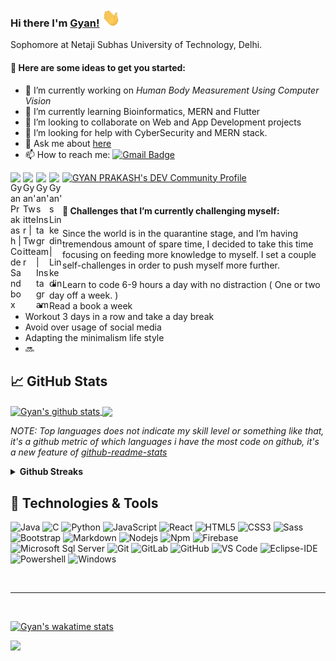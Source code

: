 ### Hi there I'm [Gyan!]()  <img src="https://raw.githubusercontent.com/ABSphreak/ABSphreak/master/gifs/Hi.gif" width="30px"></h3>
Sophomore at Netaji Subhas University of Technology, Delhi.

<!---
**gyanprakash0221/gyanprakash0221** is a ✨ _special_ ✨ repository because its `README.md` (this file) appears on your GitHub profile.
-->

#### 🤔 Here are some ideas to get you started:

- 🔭 I’m currently working on *Human Body Measurement Using Computer Vision*
- 🌱 I’m currently learning Bioinformatics, MERN and Flutter
- 👯 I’m looking to collaborate on Web and App Development projects
- 🤔 I’m looking for help with CyberSecurity and MERN stack.
- 💬 Ask me about [here](https://github.com/gyanprakash0221/gyanprakash0221/issues)
- 📫 How to reach me: [![Gmail Badge](https://img.shields.io/badge/-gyanprakash.tech@gmail.com-c14438?style=flat-square&logo=Gmail&logoColor=white&link=mailto:gyanprakash.tech@gmail.com)](mailto:gyanprakash.tech@gmail.com)

<a href="https://codesandbox.io/u/gyanprakash0221">
  <img align="left" alt="Gyan Prakash | CodeSandbox" width="20px" src="https://raw.githubusercontent.com/gyanprakash0221/gyanprakash0221/master/assets/codesandbox.svg" />
</a>
<a href="https://twitter.com/TarunKsingh2102">
  <img align="left" alt="Gyan' Twitter | Twitter" width="21px" src="https://raw.githubusercontent.com/gyanprakash0221/gyanprakash0221/master/assets/twitter.svg" />
</a>
<a href="https://instagram.com/tarunksingh_21">
  <img align="left" alt="Gyan's Instagram | Instagram" width="21px" src="https://raw.githubusercontent.com/gyanprakash0221/gyanprakash0221/master/assets/instagram.svg" />
</a>
<a href="https://www.linkedin.com/in/gyanprakash-/">
  <img align="left" alt="Gyan's Linkedin | Linkedin" width="21px" src="https://raw.githubusercontent.com/gyanprakash0221/gyanprakash0221/master/assets/linkedin.svg" />
</a>
<a href="https://dev.to/gyanprakash0221">
  <img src="https://d2fltix0v2e0sb.cloudfront.net/dev-badge.svg" alt="GYAN PRAKASH's DEV Community Profile" height="30" width="30">
</a>     
<br />
<br />

#### 🌱 Challenges that I’m currently challenging myself:
Since the world is in the quarantine stage, and I’m having tremendous amount of spare time, I decided to take this time focusing on feeding more knowledge to myself. I set a couple self-challenges in order to push myself more further. 

* Learn to code 6-9 hours a day with no distraction ( One or two day off a week. ) 
* Read a book a week
* Workout 3 days in a row and take a day break 
* Avoid over usage of social media
* Adapting the minimalism life style
* 🔜


## &#x1f4c8; GitHub Stats

<a href="https://github.com/gyanprakash0221/github-readme-stats">
  <img align="center" src="https://github-readme-stats.vercel.app/api?username=gyanprakash0221&show_icons=true&include_all_commits=true&theme=material-palenight" alt="Gyan's github stats" />
</a>
<a href="https://github.com/gyanprakash0221/github-readme-stats">
  <img align="center" src="https://github-readme-stats.vercel.app/api/top-langs/?username=gyanprakash0221&layout=compact&theme=material-palenight" />
</a>

*NOTE: Top languages does not indicate my skill level or something like that, it's a github metric of which languages i have the most code on github, it's a new feature of [github-readme-stats](https://github.com/gyanprakash0221/github-readme-stats)*


<details>	
  <summary><b>Github Streaks</b></summary>

  <br />
  <img height="180em" src="https://github-readme-streak-stats.herokuapp.com/?user=gyanprakash0221&hide_border=true" />
</details>


## 🔧 Technologies & Tools

![Java](http://img.shields.io/badge/-Java-5B4638?style=flat-square&logo=java&logoColor=ffffff)
![C](http://img.shields.io/badge/-C-A8B9CC?style=flat-square&logo=c&logoColor=ffffff)
![Python](http://img.shields.io/badge/-Python-3776AB?style=flat-square&logo=python&logoColor=ffffff)
![JavaScript](https://img.shields.io/badge/-JavaScript-%23F7DF1C?style=flat-square&logo=javascript&logoColor=000000&labelColor=%23F7DF1C&color=%23FFCE5A)
![React](https://img.shields.io/badge/-React-61DAFB?style=flat-square&logo=react&logoColor=ffffff)
![HTML5](https://img.shields.io/badge/-HTML5-%23E44D27?style=flat-square&logo=html5&logoColor=ffffff)
![CSS3](https://img.shields.io/badge/-CSS3-%231572B6?style=flat-square&logo=css3)
![Sass](https://img.shields.io/badge/-Sass-%23CC6699?style=flat-square&logo=sass&logoColor=ffffff)
![Bootstrap](https://img.shields.io/badge/-Bootstrap-563D7C?style=flat-square&logo=Bootstrap)
![Markdown](https://img.shields.io/badge/-Markdown-000000?style=flat-square&logo=markdown)
![Nodejs](https://img.shields.io/badge/-Nodejs-339933?style=flat-square&logo=Node.js&logoColor=ffffff)
![Npm](https://img.shields.io/badge/-npm-CB3837?style=flat-square&logo=npm)
![Firebase](https://img.shields.io/badge/-Firebase-FFCA28?style=flat-square&logo=firebase&logoColor=ffffff)
![Microsoft Sql Server](https://img.shields.io/badge/-Sql%20Server-CC2927?style=flat-square&logo=microsoft-sql-server&logoColor=ffffff)
![Git](https://img.shields.io/badge/-Git-%23F05032?style=flat-square&logo=git&logoColor=%23ffffff)
![GitLab](https://img.shields.io/badge/-GitLab-FCA121?style=flat-square&logo=gitlab)
![GitHub](https://img.shields.io/badge/-GitHub-181717?style=flat-square&logo=github)
![VS Code](http://img.shields.io/badge/-VS%20Code-007ACC?style=flat-square&logo=visual-studio-code&logoColor=ffffff)
![Eclipse-IDE](http://img.shields.io/badge/-Eclipse-2C2255?style=flat-square&logo=eclipse&logoColor=ffffff)
![Powershell](http://img.shields.io/badge/-Powershell-5391FE?style=flat-square&logo=powershell&logoColor=ffffff)
![Windows](http://img.shields.io/badge/-Windows-0078D6?style=flat-square&logo=windows&logoColor=ffffff)

<br/>

---

<br/>




<!--
<details>	
  <br />
  <summary><b>My Setup</b></summary>
  	<ul>
  	    <li><b>OS:</b> MacOs 11.3.1</li>
	    <li><b>Laptop: </b> Macbook Air M1 2020 </li>
  	    <li><b>Browser: </b> Brave Browser</li>
	    <li><b>Terminal: </b> Iterm + Oh My Zsh</li>
	    <li><b>Code Editor:</b> VSCode, Sublime Text, RStudio </li>
	    <br />
	</ul>	
</details>
-->

[![Gyan's wakatime stats](https://github-readme-stats.vercel.app/api/wakatime?username=gyanprakash0221)](https://github.com/gyanprakash0221/github-readme-stats)

<!-- Actual text 
You can find me on [![Twitter][1.2]][1], or on [![LinkedIn][3.2]][3].
-->

<!-- Icons 

[1.2]: http://i.imgur.com/wWzX9uB.png (twitter icon without padding)
[2.2]: https://raw.githubusercontent.com/gyanprakash0221/gyanprakash0221/master/linkedin.svg (LinkedIn icon without padding)
-->
<!-- Links to your social media accounts

[1]: https://twitter.com/TarunKsingh2102
[2]: https://www.linkedin.com/in/gyanprakash-/
 -->

![](https://komarev.com/ghpvc/?username=gyanprakash0221&color=blue)

